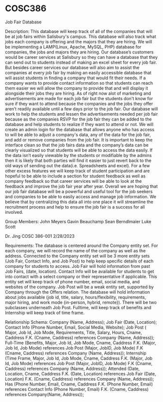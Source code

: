 # COSC386

Job Fair Database

Description:
This database will keep track of all of the companies that will be at job fairs within
Salisbury's campus. This database will also track what jobs each company is offering and the
majors that they are hiring. We will be implementing a LAMP(Linux, Apache, MySQL, PHP)
database for companies, the jobs and majors they are hiring. Our database’s customers would be
career services at Salisbury so they can have a database that they can send out to students instead
of making an excel sheet for every job fair. But besides career services our database will also aim
to assist the companies at every job fair by making an easily accessible database that will assist
students in finding a company that would fit their needs. If a company wants to provide contact
information so that students can reach them easier we will allow the company to provide that and
will display it alongside their jobs they are hiring. As of right now alot of marketing and
advertisements are made for each job fair but the students don't know for sure if they want to
attend because the companies and the jobs they offer aren’t readily available until a few days
prior to the job fair. Our database will work to help the students and lessen the advertisements
needed per job fair because as the companies RSVP for the job fair they can be added to the
database and help students to realize if they want to attend or not.
We will create an admin login for the database that allows anyone who has access to will
be able to adjust a company's data, any of the data for the job fair, and add or remove companies
from the job fair. It is important to keep the interface clean so that the job fairs data and the
company’s data can be clearly visualized so that students will be able to access the data easily. If
the data isn’t easily viewable by the students or modifiable by the admins then it is likely that
both parties will find it easier to just revert back to the old ways of sending out the data(i.e.
Spreadsheets and excel). For a few other excess features we will keep track of student
participation and are hopeful to be able to include a section for student feedback as well as
company feedback so that career services will be able to look at the feedback and improve the
job fair year after year. Overall we are hoping that our job fair database will be a powerful and
useful tool for the job seekers and companies to be able to easily access and manage job
information. We believe that by centralizing this data all into one place it will streamline the
recruitment process and help to ensure the job fair is a success for all involved.


Group Members:
John Meyers
Gavin Beauchamp
Sean Berndlmaier
Luke Scott

Dr. Jing
COSC 386-001
2/28/2023


Requirements:
The database is centered around the Company entity set.
For each company, we will record the name of the company as well as the address.
Connected to the Company entity set will be 3 more entity sets (Job Fair, Contact Info, and Job
Post) to help keep specific details of each company for students to access.
Job Fair will hold information from past Job Fairs, (date, location).
Contact Info will be available for students to get into contact with a select company or their
representative if applicable. This entity set will keep track of phone number, email, social
media, and websites of the company.
Job Post will be a weak entity set, supported by Company through the Offers relation. The
database will hold information about jobs available (job id, title, salary, hours/flexibility,
requirements, major hiring, and work mode {in-person, hybrid, remote}).
There will be two subclasses underneath Job Post. Fulltime, will keep track of benefits and
Internship will keep track of time frame.


Relationship Schema:
Company (Name, Address);
Job Fair (Date, Location);
Contact Info (Phone Number, Email, Social Media, Website);
Job Post ( Major, Job Id, Job Mode, Requirements, Title, Salary, Hours, Cname, Caddress
F.K. (Cname, Caddress) references Company (Name, Address));
Full-Time (Benefits, Major, Job Id, Job Mode, Cname, Caddress
F.K. (Major, Job Id, Job Mode) references Job Post (Major, JobID, Job Mode)
F.K (Cname, Caddress) references Company (Name, Address));
Internship (Time Frame, Major, Job Id, Job Mode, Cname, Caddress
F.K. (Major, Job Id, Job Mode) references Job Post (Major, JobID, Job Mode)
F.K (Cname, Caddress) references Company (Name, Address));
Attended (Date, Location, Cname, Caddress
F.K. (Date, Location) references Job Fair (Date, Location)
F.K. (Cname, Caddress) references Company (Name, Address));
Has (Phone Number, Email, Cname, Caddress
F.K. (Phone Number, Email) references Contact Info (Phone Number, Email)
F.K. (Cname, Caddress) references Company(Name, Address));

